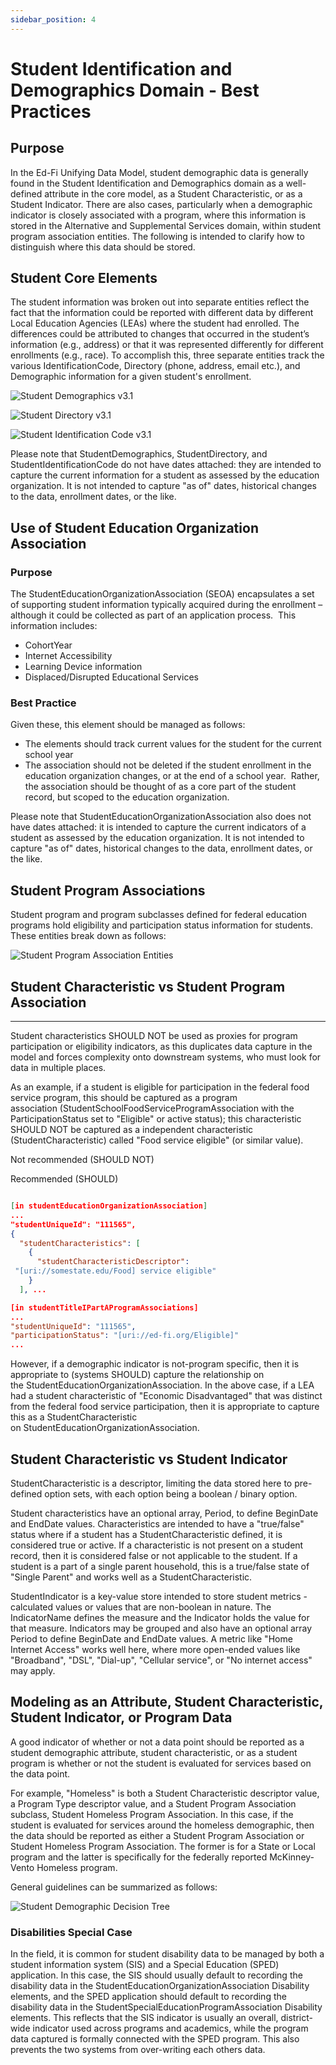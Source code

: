 ```yaml
---
sidebar_position: 4
---
```


# Student Identification and Demographics Domain - Best Practices

## Purpose

In the Ed-Fi Unifying Data Model, student demographic data is generally found in
the Student Identification and Demographics domain as a well-defined attribute
in the core model, as a Student Characteristic, or as a Student Indicator. There
are also cases, particularly when a demographic indicator is closely associated
with a program, where this information is stored in the Alternative and
Supplemental Services domain, within student program association entities. The
following is intended to clarify how to distinguish where this data should be
stored.

## Student Core Elements

The student information was broken out into separate entities reflect the fact that
the information could be reported with different data by different Local
Education Agencies (LEAs) where the student had enrolled. The differences could
be attributed to changes that occurred in the student’s information (e.g.,
address) or that it was represented differently for different enrollments (e.g.,
race). To accomplish this, three separate entities track the various IdentificationCode,
Directory (phone, address, email etc.), and Demographic information for a given student's
enrollment.

![Student Demographics v3.1](https://edfidocs.blob.core.windows.net/$web/img/reference/data-standard/Student%20Demographics%20v3.1.png)

![Student Directory v3.1](https://edfidocs.blob.core.windows.net/$web/img/reference/data-standard/Student%20Demographics%20v3.1.png)

![Student Identification Code v3.1](https://edfidocs.blob.core.windows.net/$web/img/reference/data-standard/Student%20Demographics%20v3.1.png)

Please note that StudentDemographics, StudentDirectory, and StudentIdentificationCode
do not have dates attached: they are intended to capture the current information for a student
as assessed by the education organization. It is not intended to capture "as of"
dates, historical changes to the data, enrollment dates, or the like.

## Use of Student Education Organization Association

### Purpose

The StudentEducationOrganizationAssociation (SEOA) encapsulates a set of supporting
student information typically acquired during the enrollment – although it could be
collected as part of an application process.  This information includes:

* CohortYear
* Internet Accessibility
* Learning Device information
* Displaced/Disrupted Educational Services

### Best Practice

Given these, this element should be managed as follows:

* The elements should track current values for the student for the current
    school year
* The association should not be deleted if the student enrollment in the
    education organization changes, or at the end of a school year.  Rather, the
    association should be thought of as a core part of the student record, but
    scoped to the education organization.

Please note that StudentEducationOrganizationAssociation also does not have dates
attached: it is intended to capture the current indicators of a student as assessed
by the education organization. It is not intended to capture "as of" dates,
historical changes to the data, enrollment dates, or the like.

## Student Program Associations

Student program and program subclasses defined for federal education programs
hold eligibility and participation status information for students. These
entities break down as follows:

![Student Program Association Entities](https://edfidocs.blob.core.windows.net/$web/img/reference/data-standard/Student%20Program%20Association%20Entities.png)

## Student Characteristic vs Student Program Association

* * *

Student characteristics SHOULD NOT be used as proxies for program participation
or eligibility indicators, as this duplicates data capture in the model and
forces complexity onto downstream systems, who must look for data in multiple
places.

As an example, if a student is eligible for participation in the federal food
service program, this should be captured as a program
association (StudentSchoolFoodServiceProgramAssociation with the
ParticipationStatus set to "Eligible" or active status); this characteristic
SHOULD NOT be captured as a independent characteristic (StudentCharacteristic)
called "Food service eligible" (or similar value).

Not recommended (SHOULD NOT)

Recommended (SHOULD)

```json

[in studentEducationOrganizationAssociation]
...
"studentUniqueId": "111565",
{
  "studentCharacteristics": [
    {
      "studentCharacteristicDescriptor":
 "[uri://somestate.edu/Food] service eligible"
    }
  ], ...

[in studentTitleIPartAProgramAssociations]
...
"studentUniqueId": "111565",
"participationStatus": "[uri://ed-fi.org/Eligible]"
...

```

However, if a demographic indicator is not-program specific, then it is
appropriate to (systems SHOULD) capture the relationship on
the StudentEducationOrganizationAssociation. In the above case, if a LEA had a
student characteristic of "Economic Disadvantaged" that was distinct from the
federal food service participation, then it is appropriate to capture this as a
StudentCharacteristic on StudentEducationOrganizationAssociation.

## Student Characteristic vs Student Indicator

StudentCharacteristic is a descriptor, limiting the data stored here to
pre-defined option sets, with each option being a boolean / binary option.

Student characteristics have an optional array, Period, to define BeginDate and
EndDate values. Characteristics are intended to have a "true/false" status where
if a student has a StudentCharacteristic defined, it is considered true or
active. If a characteristic is not present on a student record, then it is
considered false or not applicable to the student. If a student is a part of a
single parent household, this is a true/false state of "Single Parent" and works
well as a StudentCharacteristic.

StudentIndicator is a key-value store intended to store student metrics -
calculated values or values that are non-boolean in nature. The IndicatorName
defines the measure and the Indicator holds the value for that measure.
Indicators may be grouped and also have an optional array Period to define
BeginDate and EndDate values. A metric like "Home Internet Access" works well
here, where more open-ended values like "Broadband", "DSL", "Dial-up", "Cellular
service", or "No internet access" may apply.

## Modeling as an Attribute, Student Characteristic, Student Indicator, or Program Data

A good indicator of whether or not a data point should be reported as a student
demographic attribute, student characteristic, or as a student program is
whether or not the student is evaluated for services based on the data point.

For example, "Homeless" is both a Student Characteristic descriptor value, a
Program Type descriptor value, and a Student Program Association subclass,
Student Homeless Program Association. In this case, if the student is evaluated
for services around the homeless demographic, then the data should be reported
as either a Student Program Association or Student Homeless Program Association.
The former is for a State or Local program and the latter is specifically for
the federally reported McKinney-Vento Homeless program.

General guidelines can be summarized as follows:

![Student Demographic Decision Tree](https://edfidocs.blob.core.windows.net/$web/img/reference/data-standard/Student%20Demographic%20Decision%20Tree.png)

### Disabilities Special Case

In the field, it is common for student disability data to be managed by both a
student information system (SIS) and a Special Education (SPED) application. In
this case, the SIS should usually default to recording the disability data in
the StudentEducationOrganizationAssociation Disability elements, and the SPED
application should default to recording the disability data in the
StudentSpecialEducationProgramAssociation Disability elements. This reflects
that the SIS indicator is usually an overall, district-wide indicator used
across programs and academics, while the program data captured is formally
connected with the SPED program. This also prevents the two systems from
over-writing each others data.
